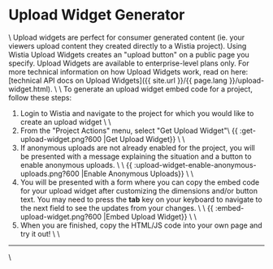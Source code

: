 # Upload Widget Generator

\\
Upload widgets are perfect for consumer generated content (ie. your viewers upload content they created directly to a Wistia project).  Using Wistia Upload Widgets creates an "upload button" on a public page you specify.  Upload Widgets are available to enterprise-level plans only.  For more technical information on how Upload Widgets work, read on here: [technical API docs on Upload Widgets]({{ site.url }}/{{ page.lang }}/upload-widget.html).
\\
\\
To generate an upload widget embed code for a project, follow these steps:

 1.  Login to Wistia and navigate to the project for which you would like to create an upload widget
\\
\\
 1.  From the "Project Actions" menu, select "Get Upload Widget"\\ {{ :get-upload-widget.png?600 |Get Upload Widget}}
\\
\\
 1.  If anonymous uploads are not already enabled for the project, you will be presented with a message explaining the situation and a button to enable anonymous uploads.
\\
\\
{{ :upload-widget-enable-anonymous-uploads.png?600 |Enable Anonymous Uploads}}
\\
\\
 1.  You will be presented with a form where you can copy the embed code for your upload widget after customizing the dimensions and/or button text.  You may need to press the **tab** key on your keyboard to navigate to the next field to see the updates from your changes.
\\
\\
 {{ :embed-upload-widget.png?600 |Embed Upload Widget}}
\\
\\
 1.  When you are finished, copy the HTML/JS code into your own page and try it out!
\\
\\
----
\\

